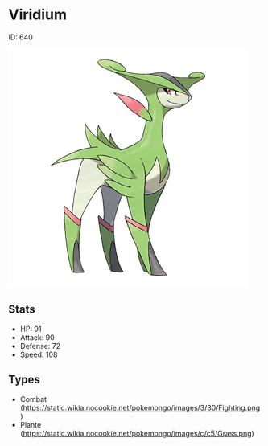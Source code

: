 # Viridium


ID: 640

![](https://raw.githubusercontent.com/PokeAPI/sprites/master/sprites/pokemon/other/official-artwork/640.png "Viridium")

## Stats


 - HP: 91
 - Attack: 90
 - Defense: 72
 - Speed: 108

## Types


 - Combat (https://static.wikia.nocookie.net/pokemongo/images/3/30/Fighting.png)
 - Plante (https://static.wikia.nocookie.net/pokemongo/images/c/c5/Grass.png)
